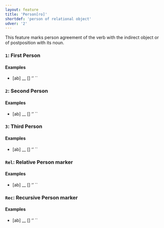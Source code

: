 ```yaml
---
layout: feature
title: 'Person[ro]'
shortdef: 'person of relational object'
udver: '2'
---
```


This feature marks person agreement of the verb with the indirect object or of postposition with its noun.

### <a name="1">`1`</a>: First Person

#### Examples

* [ab] __ [] ‘’ ``

### <a name="2">`2`</a>: Second Person

#### Examples

* [ab] __ [] ‘’ ``

### <a name="3">`3`</a>: Third Person

#### Examples

* [ab] __ [] ‘’ ``

### <a name="Rel">`Rel`</a>: Relative Person marker

#### Examples

* [ab] __ [] ‘’ ``

### <a name="Rec">`Rec`</a>: Recursive Person marker

#### Examples

* [ab] __ [] ‘’ ``

